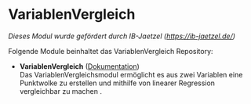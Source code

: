 # VariablenVergleich

_Dieses Modul wurde gefördert durch IB-Jaetzel (https://ib-jaetzel.de/)_

Folgende Module beinhaltet das VariablenVergleich Repository:

- __VariablenVergleich__ ([Dokumentation](VariablenVergleich))  
	Das VariablenVergleichsmodul ermöglicht es aus zwei Variablen eine Punktwolke zu erstellen und mithilfe von linearer Regression vergleichbar zu machen .
